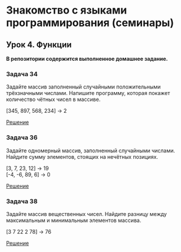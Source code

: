 # Знакомство с языками программирования (семинары)

## Урок 4. Функции

**В репозитории содержится выполненное домашнее задание.**

### **Задача 34**

Задайте массив заполненный случайными положительными трёхзначными числами. Напишите программу, которая покажет количество чётных чисел в массиве.

[345, 897, 568, 234] -> 2

[Решение](task1/Program.cs)

### **Задача 36**

Задайте одномерный массив, заполненный случайными числами. Найдите сумму элементов, стоящих на нечётных позициях.

[3, 7, 23, 12] -> 19  
[-4, -6, 89, 6] -> 0

[Решение](task2/Program.cs)

### **Задача 38**

Задайте массив вещественных чисел. Найдите разницу между максимальным и минимальным элементов массива.

[3 7 22 2 78] -> 76

[Решение](task3/Program.cs)